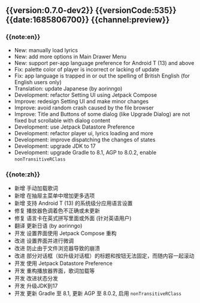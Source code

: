 ## {{version:0.7.0-dev2}} {{versionCode:535}} {{date:1685806700}} {{channel:preview}}

### {{note:en}}
- New: manually load lyrics
- New: add more options in Main Drawer Menu
- New: support per-app language preference for Android T (13) and above
- Fix: palette color of player is incorrect or lacking of update
- Fix: app language is trapped in or out the spelling of British English (for English users only) 
- Translation: update Japanese (by aorinngo)
- Development: refactor Setting UI using Jetpack Compose
- Improve: redesign Setting UI and make minor changes
- Improve: avoid random crash caused by the file browser
- Improve: Title and Buttons of some dialog (like Upgrade Dialog) are not fixed but scrollable with dialog content
- Development: use Jetpack Datastore Preference
- Development: refactor player ui, lyrics loading and more
- Development: improve dispatching the changes of states
- Development: upgrade JDK to 17
- Development: upgrade Gradle to 8.1, AGP to 8.0.2, enable `nonTransitiveRClass`

### {{note:zh}}
- 新增 手动加载歌词
- 新增 在抽屉主菜单中增加更多选项
- 新增 支持 Android T (13) 的系统级分应用语言设置
- 修复 播放器色调着色不正确或未更新
- 修复 语言卡在英式拼写里面或外面 (针对英语用户)
- 翻译 更新日语 (by aorinngo)
- 开发 设置界面使用 Jetpack Compose 重构
- 改进 设置界面并进行微调
- 改进 防止由于文件浏览器导致的崩溃
- 改进 部分对话框（如升级对话框）的标题和按钮无法固定，而随内容一起滚动
- 开发 使用 Jetpack Datastore Preference
- 开发 重构播放器界面，歌词加载等
- 开发 改进状态分发
- 开发 升级JDK到17
- 开发 更新 Gradle 至 8.1, 更新 AGP 至 8.0.2, 启用 `nonTransitiveRClass`